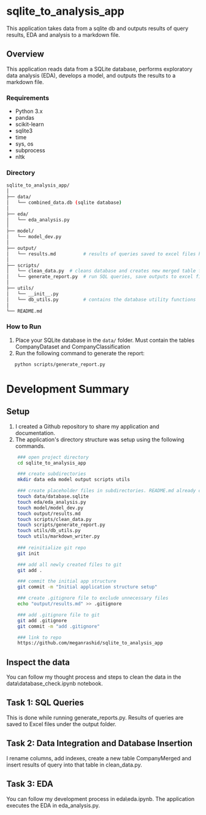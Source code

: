 # sqlite_to_analysis_app
 This application takes data from a sqlite db and outputs results of query results, EDA and analysis to a markdown file. 

## Overview
This application reads data from a SQLite database, performs exploratory data analysis (EDA), develops a model, and outputs the results to a markdown file.

### Requirements
- Python 3.x
- pandas
- scikit-learn
- sqlite3
- time
- sys, os
- subprocess
- nltk

### Directory
```bash
sqlite_to_analysis_app/
│
├── data/
│   └── combined_data.db (sqlite database)
│
├── eda/
│   └── eda_analysis.py
│
├── model/
│   └── model_dev.py
│
├── output/
│   └── results.md          # results of queries saved to excel files here
│
├── scripts/
│   └── clean_data.py  # cleans database and creates new merged table for modeling
│   └── generate_report.py  # run SQL queries, save outputs to excel files
│
├── utils/
│   └── __init__.py
│   └── db_utils.py         # contains the database utility functions
│
└── README.md
```

### How to Run
1. Place your SQLite database in the `data/` folder. Must contain the tables CompanyDataset and CompanyClassification
2. Run the following command to generate the report:
```bash
   python scripts/generate_report.py
```


# Development Summary

## Setup
1. I created a Github repository to share my application and documentation.
2. The application's directory structure was setup using the following commands. 
```bash
    ### open project directory 
    cd sqlite_to_analysis_app

    ### create subdirectories
    mkdir data eda model output scripts utils

    ### create placeholder files in subdirectories. README.md already created from Github repo creation
    touch data/database.sqlite
    touch eda/eda_analysis.py
    touch model/model_dev.py
    touch output/results.md
    touch scripts/clean_data.py
    touch scripts/generate_report.py
    touch utils/db_utils.py
    touch utils/markdown_writer.py
    
    ### reinitialize git repo 
    git init

    ### add all newly created files to git
    git add .

    ### commit the initial app structure
    git commit -m "Initial application structure setup"

    ### create .gitignore file to exclude unnecessary files
    echo "output/results.md" >> .gitignore

    ### add .gitignore file to git
    git add .gitignore
    git commit -m "add .gitignore"

    ### link to repo
    https://github.com/meganrashid/sqlite_to_analysis_app
```

## Inspect the data
You can follow my thought process and steps to clean the data in the data\database_check.ipynb notebook. 

## Task 1: SQL Queries
This is done while running generate_reports.py. Results of queries are saved to Excel files under the output folder.

## Task 2: Data Integration and Database Insertion
I rename columns, add indexes, create a new table CompanyMerged and insert results of query into that table in clean_data.py.

## Task 3: EDA
You can follow my development process in eda\eda.ipynb. The application executes the EDA in eda_analysis.py. 